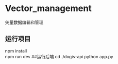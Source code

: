 # Vector_management
矢量数据编辑和管理
## 运行项目
npm install <br>
npm run dev
##运行后端
cd ./dogis-api
python app.py
